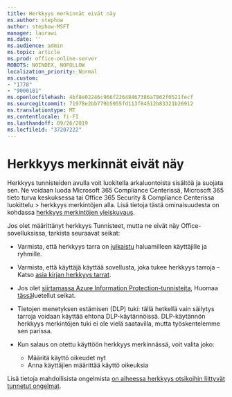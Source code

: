 ```yaml
---
title: Herkkyys merkinnät eivät näy
ms.author: stephow
author: stephow-MSFT
manager: laurawi
ms.date: ''
ms.audience: admin
ms.topic: article
ms.prod: office-online-server
ROBOTS: NOINDEX, NOFOLLOW
localization_priority: Normal
ms.custom:
- "1778"
- "9000181"
ms.openlocfilehash: 4bf8e02246c966f22648467386a7862f0521fecf
ms.sourcegitcommit: 71978e2bb779b5955fd113f84512b83321b26912
ms.translationtype: MT
ms.contentlocale: fi-FI
ms.lasthandoff: 09/26/2019
ms.locfileid: "37207222"
---
```

# <a name="sensitivity-labels-not-appearing"></a>Herkkyys merkinnät eivät näy

Herkkyys tunnisteiden avulla voit luokitella arkaluontoista sisältöä ja suojata sen. Ne voidaan luoda Microsoft 365 Compliance Centerissä, Microsoft 365 tieto turva keskuksessa tai Office 365 Security & Compliance Centerissa luokittelu > herkkyys merkintöjen alla. Lisä tietoja tästä ominaisuudesta on kohdassa [herkkyys merkintöjen yleiskuvaus](https://docs.microsoft.com/office365/securitycompliance/sensitivity-labels).

Jos olet määrittänyt herkkyys Tunnisteet, mutta ne eivät näy Office-sovelluksissa, tarkista seuraavat seikat:

- Varmista, että herkkyys tarra on [julkaistu](https://docs.microsoft.com/Office365/SecurityCompliance/sensitivity-labels#what-label-policies-can-do) haluamilleen käyttäjille ja ryhmille.

- Varmista, että käyttäjä käyttää sovellusta, joka tukee herkkyys tarroja – Katso [asia kirjan herkkyys tarrat](https://support.office.com/article/apply-sensitivity-labels-to-your-documents-and-email-within-office-2f96e7cd-d5a4-403b-8bd7-4cc636bae0f9?ad=US&ui=en-US&rs=en-US#bkmk_whereavailable).

- Jos olet [siirtamassa Azure Information Protection-tunnisteita](https://docs.microsoft.com/azure/information-protection/configure-policy-migrate-labels), Huomaa [tässä](https://docs.microsoft.com/azure/information-protection/configure-policy-migrate-labels#considerations-for-unified-labels)luetellut seikat.

- Tietojen menetyksen estämisen (DLP) tuki: tällä hetkellä vain säilytys tarroja voidaan käyttää ehtona DLP-käytännöissä.  DLP-käytännön herkkyys merkintöjen tuki ei ole vielä saatavilla, mutta työskentelemme sen parissa.

- Kun salaus on otettu käyttöön herkkyys merkinnässä, voit valita joko:
    - Määritä käyttö oikeudet nyt
    - Anna käyttäjien määrittää käyttö oikeuksia


Lisä tietoja mahdollisista ongelmista [on aiheessa herkkyys otsikoihin liittyvät tunnetut ongelmat](https://support.office.com/article/known-issues-with-sensitivity-labels-in-office-b169d687-2bbd-4e21-a440-7da1b2743edc).